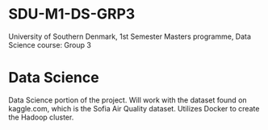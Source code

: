 # SDU-M1-DS-GRP3
University of Southern Denmark, 1st Semester Masters programme, Data Science course: Group 3

# Data Science
Data Science portion of the project. Will work with the dataset found on kaggle.com, which is the Sofia Air Quality dataset.
Utilizes Docker to create the Hadoop cluster.